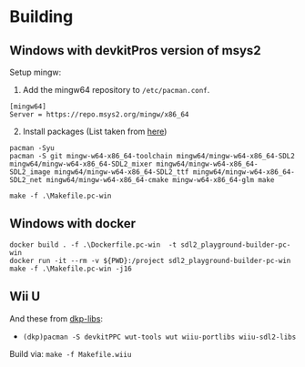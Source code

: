 # Building

## Windows with devkitPros version of msys2
Setup mingw:
1. Add the mingw64 repository to `/etc/pacman.conf`.
```
[mingw64]
Server = https://repo.msys2.org/mingw/x86_64
```
2. Install packages (List taken from [here](https://gist.github.com/thales17/fb2e4cff60890a51d9dddd4c6e832ad2))
```
pacman -Syu
pacman -S git mingw-w64-x86_64-toolchain mingw64/mingw-w64-x86_64-SDL2 mingw64/mingw-w64-x86_64-SDL2_mixer mingw64/mingw-w64-x86_64-SDL2_image mingw64/mingw-w64-x86_64-SDL2_ttf mingw64/mingw-w64-x86_64-SDL2_net mingw64/mingw-w64-x86_64-cmake mingw-w64-x86_64-glm make
```

```
make -f .\Makefile.pc-win
```

## Windows with docker

```
docker build . -f .\Dockerfile.pc-win  -t sdl2_playground-builder-pc-win
docker run -it --rm -v ${PWD}:/project sdl2_playground-builder-pc-win make -f .\Makefile.pc-win -j16
```

## Wii U

And these from [dkp-libs](https://devkitpro.org/wiki/devkitPro_pacman):
- `(dkp)pacman -S devkitPPC wut-tools wut wiiu-portlibs wiiu-sdl2-libs`

Build via:
`make -f Makefile.wiiu`